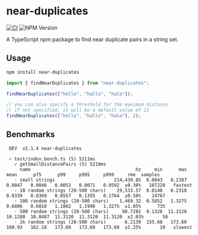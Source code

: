 # near-duplicates

[![CI](https://github.com/jimexist/near-duplicates/actions/workflows/ci.yaml/badge.svg)](https://github.com/jimexist/near-duplicates/actions/workflows/ci.yaml)
![NPM Version](https://img.shields.io/npm/v/near-duplicates)

A TypeScript npm package to find near duplicate pairs in a string set.

## Usage

```bash
npm install near-duplicates
```

```typescript
import { findNearDuplicates } from "near-duplicates";

findNearDuplicates(["hello", "hallo", "halo"]);

// you can also specify a threshold for the maximum distance
// if not specified, it will be a default value of 12
findNearDuplicates(["hello", "hallo", "halo"], 2);
```

## Benchmarks

```
 DEV  v2.1.4 near-duplicates

 ✓ test/index.bench.ts (5) 5211ms
   ✓ getSmallDistancePairs (5) 5210ms
     name                                       hz     min      max     mean      p75      p99     p995     p999     rme  samples
   · small strings                      214,439.85  0.0043   0.2387   0.0047   0.0046   0.0053   0.0071   0.0592  ±0.38%   107220   fastest
   · 10 random strings (20-500 chars)    29,533.57  0.0148   0.2318   0.0339   0.0369   0.0557   0.1355   0.1764  ±0.58%    14767
   · 100 random strings (20-500 chars)    1,469.32  0.5852   1.3275   0.6806   0.6818   1.1802   1.1990   1.3275  ±1.05%      735
   · 500 random strings (20-500 chars)     98.7281  9.1328  11.3120  10.1288  10.8487  11.3120  11.3120  11.3120  ±2.03%       50
   · 2k random strings (20-500 chars)       6.2139  155.68   173.60   160.93   162.18   173.60   173.60   173.60  ±2.25%       10   slowest

```
